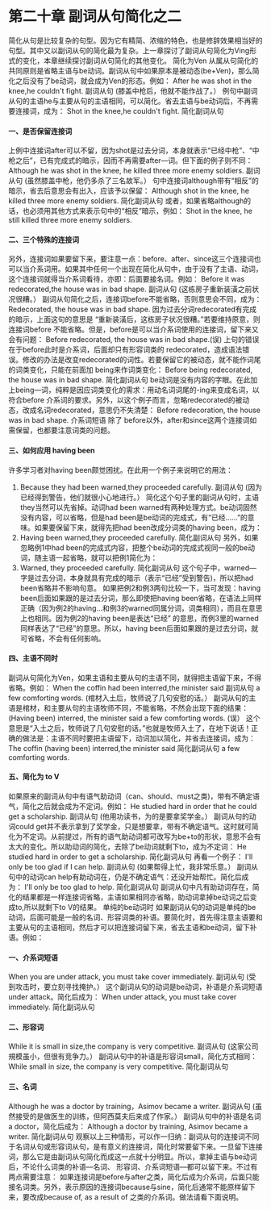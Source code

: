 # 第二十章 副词从句简化之二


简化从句是比较复杂的句型。因为它有精简、浓缩的特色，也是修辞效果相当好的句型。其中又以副词从句的简化最为复杂。上一章探讨了副词从句简化为Ving形式的变化，本章继续探讨副词从句简化的其他变化。
简化为Ven
从属从句简化的共同原则是省略主语与be动词。副词从句中如果原本是被动态(be+Ven)，那么简化之后没有了be动词，就会成为Ven的形态。例如：
After he was shot in the knee,he couldn't fight.
副词从句
(膝盖中枪后，他就不能作战了。）
例句中副词从句的主语he与主要从句的主语相同，可以简化。省去主语与be动词后，不再需要连接词，成为：
Shot in the knee,he couldn't fight.
简化副词从句

#### 一、是否保留连接词


上例中连接词after可以不留，因为shot是过去分词，本身就表示“已经中枪”、“中枪之后”，已有完成式的暗示，因而不再需要after—词。但下面的例子则不同：
Although he was shot in the knee, he killed three more enemy soldiers.
副词从句
(虽然膝盖中枪，他仍多杀了三名故军。）
句中连接词although带有“相反”的暗示，省去后意思会有出入，应该予以保留：
Although shot in the knee, he killed three more enemy soldiers.
简化副词从句
或者，如果省略although的话，也必须用其他方式来表示句中的“相反”暗示，例如：
Shot in the knee, he still killed three more enemy soldiers.

#### 二、三个特殊的连接词


另外，连接词如果要留下来，要注意一点：before、after、since这三个连接词也可以当介系词用。如果其中任何一个出现在简化从句中，由于没有了主语、动词，这个连接词就得当介系词看待，亦即：后面要接名词。例如：
Before it was redecorated,the house was in bad shape.
副词从句
(这栋房子重新装潢之前状况很糟。）
副词从句简化之后，连接词before不能省略，否则意思会不同，成为：
Redecorated, the house was in bad shape.
因为过去分词redecorated有完成的暗示，上面这句的意思是 “重新装潢后，这栋房子状况很糟。”若要维持原意，则连接词before 不能省略。但是，before是可以当介系词使用的连接词，留下来又会有问题：
Before redecorated, the house was in bad shape.(误)
上句的错误在于before此时是介系词，后面却只有形容词类的 redecorated，造成语法错误。修改的办法是改变redecorated的词性。若要保留它的被动态，就不能作词尾的词类变化，只能在前面加 being来作词类变化：
Before being redecorated, the house was in bad shape.
简化副词从句
be动词是没有内容的字眼。在此加上being—词，纯粹是因应词类变化的需求：用动名词词尾的-ing来变成名词，以符合before 介系词的要求。另外，以这个例子而言，忽略redecorated的被动态，改成名词redecorated，意思仍不失清楚：
Before redecoration, the house was in bad shape.
介系词短语
除了 before以外，after和since这两个连接词如需保留，也都要注意词类的问题。

#### 三、如何应用 having been


许多学习者对having been颇觉困扰。在此用一个例子来说明它的用法：
1. Because they had been warned,they proceeded carefully.
副词从句
(因为已经得到警告，他们就很小心地进行。）
简化这个句子里的副词从句时，主语they当然可以先省掉。动词had been warned有两种处理方式。be动词固然没有内容，可以省略，但是had been是be动词的完成式，有“已经……”的意味。如果要保留下来，就得先把had been改成分词类的having been，成为：
2. Having been warned,they proceeded carefully.
简化副词从句
另外，如果忽略例1中had been的完成式内容，把整个be动词的完成式视同一般的be动词，随主语一起省略，就可以把例1简化为：
3. Warned, they proceeded carefully.
简化副词从句
这个句子中，warned—字是过去分词，本身就具有完成的暗示（表示“已经”受到警告)，所以把had been省略并不影响句意。
如果把例2和例3两句比较一下，当可发现：having been后面如果跟的是过去分词，那么即使把having been省略，在语法上同样正确（因为例2的having...和例3的warned同属分词，词类相同），而且在意思上也相同。因为例2的having been是表达“已经” 的意思，而例3里的warned同样表达了“已经”的意思。所以，having been后面如果跟的是过去分词，就可省略，不会有任何影响。

#### 四、主语不同时


副词从句简化为Ven，如果主语和主要从句的主语不同，就得把主语留下来，不得省略。例如：
When the coffin had been interred,the minister said
副词从句
a few comforting words.
(棺材入土后，牧师说了几句安慰的话。）
副词从句的主语是棺材，和主要从句的主语牧师不同，不能省略，不然会出现下面的结果：
(Having been) interred, the minister said a few comforting words. (误）
这个意思是“入土之后，牧师说了几句安慰的话。”也就是牧师入土了，在地下说话！正确的做法是：主语不同时要把主语留下，动词加以简化，并省去连接词，成为：
The coffin (having been) interred,the minister said
简化副词从句
a few comforting words.

#### 五、简化为 to V


如果原来的副词从句中有语气助动词（can、should、must之类)，带有不确定语气，简化之后就会成为不定词。例如：
He studied hard in order that he could get a scholarship.
副词从句
(他用功读书，为的是要拿奖学金。）
副词从句的动词could get并不表示拿到了奖学金，只是想要拿，带有不确定语气。这时就可简化为不定词。从前提过，所有的语气助动词都可改写为be+to的形状，意思不会有太大的变化。所以助动词的简化，去除了be动词就剩下to，成为不定词：
He studied hard in order to get a scholarship.
简化副词从句
再看一个例子：
I'll only be too glad if I can help.
副词从句
(如果帮得上忙，我非常乐意。）
副词从句中的动词can help有助动词在，仍是不确定语气：还没开始帮忙。简化后成为：
I'll only be too glad to help.
简化副词从句
副词从句中凡有助动词存在，简化的结果都是一样连接词省略，主语如果相同亦省略，助动词拿掉be动词之后变成to,所以就剩下to V的结果。
单纯的be动词时
如果副词从句的动词是单纯的be动词，后面可能是一般的名词、形容词类的补语。要简化时，首先得注意主语要和主要从句的主语相同，然后才可以把连接词留下来，省去主语和be动词，留下补语。例如：

#### 一、介系词短语


When you are under attack, you must take cover immediately.
副词从句
(受到攻击时，要立刻寻找掩护。）
这个副词从句的动词是be动词，补语是介系词短语under attack。简化后成为：
When under attack, you must take cover immediately.
简化副词从句

#### 二、形容词


While it is small in size,the company is very competitive.
副词从句
(这家公司規模虽小，但很有竞争力。）
副词从句中的补语是形容词small，简化方式相同：
While small in size, the company is very competitive.
简化副词从句

#### 三、名词


Although he was a doctor by training，Asimov became a writer.
副词从句
(虽然接受的是做医生的训练，但阿西莫夫后来成了作家。）
副词从句中的补语是名词a doctor，简化后成为：
Although a doctor by training, Asimov became a writer.
简化副词从句
观察以上三种情形，可以作一归纳：副词从句的连接词不同于名词从句或形容词从句，是有意义的连接词，简化时常要留下来。一旦留下连接词，那么它是由副词从句简化而成这一点就十分明显。所以，拿掉主语与be动词后，不论什么词类的补语—名词、 形容词、介系词短语—都可以留下来。不过有两点需要注意： 如果连接词是before与after之类，简化后成为介系词，后面只能接名词类。另外，表示原因的连接词because与sine，简化后通常不能原样留下来，要改成because of, as a result of 之类的介系词。做法请看下面说明。